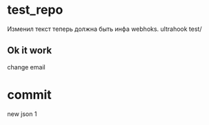 # test_repo
Изменил текст теперь должна быть инфа webhoks.
ultrahook test/
## Ok it work
change email 
# commit 
new json 1
